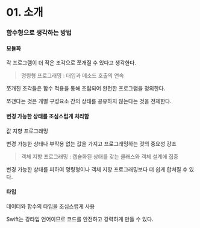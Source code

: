 # 01. 소개

### 함수형으로 생각하는 방법

#### 모듈화

각 프로그램이 더 작은 조각으로 쪼개질 수 있다고 생각한다.

> 명령형 프로그래밍 : 대입과 메소드 호출의 연속

쪼개진 조각들은 함수 적용을 통해 조립되어 완전한 프로그램을 정의한다.

쪼갠다는 것은 개별 구성요소 간의 상태를 공유하지 않는다는 것을 전제한다.

#### 변경 가능한 상태를 조심스럽게 처리함

값 지향 프로그래밍

변경 가능한 상태나 부작용 없는 값을 가지고 프로그래밍하는 것의 중요성 강조

> 객체 지향 프로그래밍 : 캡슐화된 상태를 갖는 클래스와 객체 설계에 집중

변경 가능한 상태를 피하여 명령형이나 객체 지향 프로그래밍보다 더 쉽게 합쳐질 수 있다.

#### 타입

데이터와 함수의 타입을 조심스럽게 사용

Swift는 강타입 언어이므로 코드를 안전하고 강력하게 만들 수 있다.